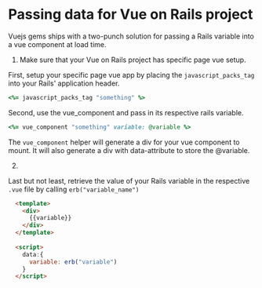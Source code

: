 # Passing data for Vue on Rails project

Vuejs gems ships with a two-punch solution for passing a Rails variable into a vue component at load time. 

1. Make sure that your Vue on Rails project has specific page vue setup. 

First, setup your specific page vue app by placing the `javascript_packs_tag` into your Rails' application header. 
```ruby
<%= javascript_packs_tag "something" %>
```

Second, use the vue_component and pass in its respective rails variable. 

```ruby
<%= vue_component "something" variable: @variable %>
```

The `vue_component` helper will generate a div for your vue component to mount. It will also generate a div with data-attribute to store the @variable. 

2. 

Last but not least, retrieve the value of your Rails variable in the respective `.vue` file by calling 
`erb("variable_name")`

```html
  <template>
    <div>
      {{variable}}
    </div>
  </template>
  
  <script>
    data:{
      variable: erb("variable")
    }
  </script>
```